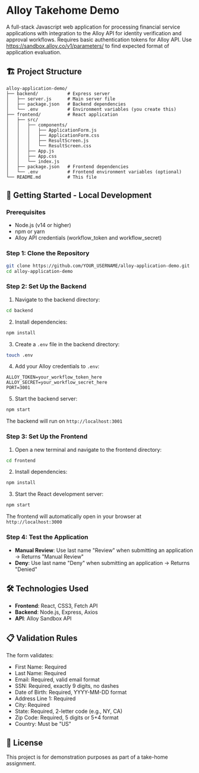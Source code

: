 # Alloy Takehome Demo

A full-stack Javascript web application for processing financial service applications with integration to the Alloy API for identity verification and approval workflows. Requires basic authentication tokens for Alloy API. Use https://sandbox.alloy.co/v1/parameters/ to find expected format of application evaluation. 

## 🏗️ Project Structure

```
alloy-application-demo/
├── backend/           # Express server
│   ├── server.js      # Main server file
│   ├── package.json   # Backend dependencies
│   └── .env           # Environment variables (you create this)
├── frontend/          # React application
│   ├── src/
│   │   ├── components/
│   │   │   ├── ApplicationForm.js
│   │   │   ├── ApplicationForm.css
│   │   │   ├── ResultScreen.js
│   │   │   └── ResultScreen.css
│   │   ├── App.js
│   │   ├── App.css
│   │   └── index.js
│   ├── package.json   # Frontend dependencies
│   └── .env           # Frontend environment variables (optional)
└── README.md          # This file
```

## 🚀 Getting Started - Local Development

### Prerequisites

- Node.js (v14 or higher)
- npm or yarn
- Alloy API credentials (workflow_token and workflow_secret)

### Step 1: Clone the Repository

```bash
git clone https://github.com/YOUR_USERNAME/alloy-application-demo.git
cd alloy-application-demo
```

### Step 2: Set Up the Backend

1. Navigate to the backend directory:
```bash
cd backend
```

2. Install dependencies:
```bash
npm install
```

3. Create a `.env` file in the backend directory:
```bash
touch .env
```

4. Add your Alloy credentials to `.env`:
```
ALLOY_TOKEN=your_workflow_token_here
ALLOY_SECRET=your_workflow_secret_here
PORT=3001
```

5. Start the backend server:
```bash
npm start
```

The backend will run on `http://localhost:3001`

### Step 3: Set Up the Frontend

1. Open a new terminal and navigate to the frontend directory:
```bash
cd frontend
```

2. Install dependencies:
```bash
npm install
```

3. Start the React development server:
```bash
npm start
```

The frontend will automatically open in your browser at `http://localhost:3000`

### Step 4: Test the Application

- **Manual Review**: Use last name "Review" when submitting an application → Returns "Manual Review"
- **Deny**: Use last name "Deny" when submitting an application → Returns "Denied"

## 🛠️ Technologies Used

- **Frontend**: React, CSS3, Fetch API
- **Backend**: Node.js, Express, Axios
- **API**: Alloy Sandbox API


## 📋 Validation Rules

The form validates:
- First Name: Required
- Last Name: Required
- Email: Required, valid email format
- SSN: Required, exactly 9 digits, no dashes
- Date of Birth: Required, YYYY-MM-DD format
- Address Line 1: Required
- City: Required
- State: Required, 2-letter code (e.g., NY, CA)
- Zip Code: Required, 5 digits or 5+4 format
- Country: Must be "US"

## 📄 License

This project is for demonstration purposes as part of a take-home assignment.